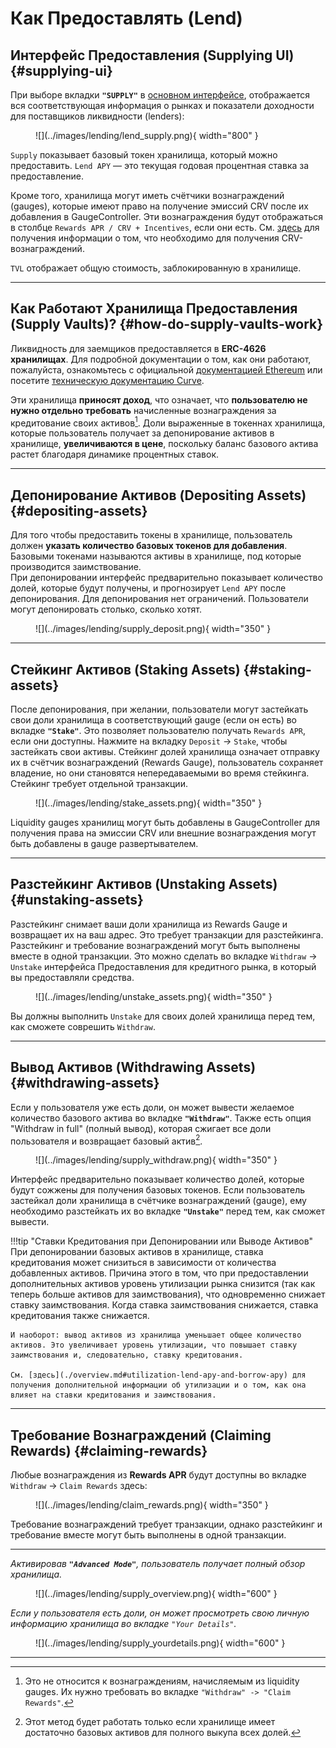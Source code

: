 <h1>Как Предоставлять (Lend)</h1>

## **Интерфейс Предоставления (Supplying UI)** {#supplying-ui}

При выборе вкладки **`"SUPPLY"`** в [основном интерфейсе](https://lend.curve.fi/#/ethereum/markets), отображается вся соответствующая информация о рынках и показатели доходности для поставщиков ликвидности (lenders):
    
<figure markdown="span">
  ![](../images/lending/lend_supply.png){ width="800" }
  <figcaption></figcaption>
</figure>
    
`Supply` показывает базовый токен хранилища, который можно предоставить. `Lend APY` — это текущая годовая процентная ставка за предоставление.
    
Кроме того, хранилища могут иметь счётчики вознаграждений (gauges), которые имеют право на получение эмиссий CRV после их добавления в GaugeController. Эти вознаграждения будут отображаться в столбце `Rewards APR / CRV + Incentives`, если они есть. См. [здесь](./overview.md#rewards-apr) для получения информации о том, что необходимо для получения CRV-вознаграждений.
    
`TVL` отображает общую стоимость, заблокированную в хранилище.
    
---
    
## **Как Работают Хранилища Предоставления (Supply Vaults)?** {#how-do-supply-vaults-work}
    
Ликвидность для заемщиков предоставляется в **ERC-4626 хранилищах**. Для подробной документации о том, как они работают, пожалуйста, ознакомьтесь с официальной [документацией Ethereum](https://ethereum.org/de/developers/docs/standards/tokens/erc-4626/) или посетите [техническую документацию Curve](https://docs.curve.fi/lending/contracts/vault/).
    
Эти хранилища **приносят доход**, что означает, что **пользователю не нужно отдельно требовать** начисленные вознаграждения за кредитование своих активов[^1]. Доли выраженные в токеннах хранилища, которые пользователь получает за депонирование активов в хранилище, **увеличиваются в цене**, поскольку баланс базового актива растет благодаря динамике процентных ставок.
    
[^1]: Это не относится к вознаграждениям, начисляемым из liquidity gauges. Их нужно требовать во вкладке `"Withdraw" -> "Claim Rewards"`.
    
---
    
## **Депонирование Активов (Depositing Assets)** {#depositing-assets}
    
Для того чтобы предоставить токены в хранилище, пользователь должен **указать количество базовых токенов для добавления**. Базовыми токенами называются активы в хранилище, под которые производится заимствование.  
При депонировании интерфейс предварительно показывает количество долей, которые будут получены, и прогнозирует `Lend APY` после депонирования. Для депонирования нет ограничений. Пользователи могут депонировать столько, сколько хотят.
    
<figure markdown="span">
  ![](../images/lending/supply_deposit.png){ width="350" }
  <figcaption></figcaption>
</figure>
    
---
    
## **Стейкинг Активов (Staking Assets)** {#staking-assets}
    
После депонирования, при желании, пользователи могут застейкать свои доли хранилища в соответствующий gauge (если он есть) во вкладке **`"Stake"`**. Это позволяет пользователю получать `Rewards APR`, если они доступны. Нажмите на вкладку `Deposit` -> `Stake`, чтобы застейкать свои активы. Стейкинг долей хранилища означает отправку их в счётчик вознаграждений (Rewards Gauge), пользователь сохраняет владение, но они становятся непередаваемыми во время стейкинга. Стейкинг требует отдельной транзакции.
    
<figure markdown="span">
  ![](../images/lending/stake_assets.png){ width="350" }
  <figcaption></figcaption>
</figure>
    
Liquidity gauges хранилищ могут быть добавлены в GaugeController для получения права на эмиссии CRV или внешние вознаграждения могут быть добавлены в gauge развертывателем.
    
---
    
## **Разстейкинг Активов (Unstaking Assets)** {#unstaking-assets}
    
Разстейкинг снимает ваши доли хранилища из Rewards Gauge и возвращает их на ваш адрес. Это требует транзакции для разстейкинга. Разстейкинг и требование вознаграждений могут быть выполнены вместе в одной транзакции. Это можно сделать во вкладке `Withdraw` -> `Unstake` интерфейса Предоставления для кредитного рынка, в который вы предоставляли средства.
    
<figure markdown="span">
  ![](../images/lending/unstake_assets.png){ width="350" }
  <figcaption></figcaption>
</figure>
    
Вы должны выполнить `Unstake` для своих долей хранилища перед тем, как сможете соврешить `Withdraw`.
    
---
    
## **Вывод Активов (Withdrawing Assets)** {#withdrawing-assets}
    
Если у пользователя уже есть доли, он может вывести желаемое количество базового актива во вкладке **`"Withdraw"`**. Также есть опция "Withdraw in full" (полный вывод), которая сжигает все доли пользователя и возвращает базовый актив[^2].
    
<figure markdown="span">
  ![](../images/lending/supply_withdraw.png){ width="350" }
  <figcaption></figcaption>
</figure>
    
Интерфейс предварительно показывает количество долей, которые будут сожжены для получения базовых токенов. Если пользователь застейкал доли хранилища в счётчике вознаграждений (gauge), ему необходимо разстейкать их во вкладке **`"Unstake"`** перед тем, как сможет вывести.
    
[^2]: Этот метод будет работать только если хранилище имеет достаточно базовых активов для полного выкупа всех долей.
    
!!!tip "Ставки Кредитования при Депонировании или Выводе Активов"
    При депонировании базовых активов в хранилище, ставка кредитования может снизиться в зависимости от количества добавленных активов. Причина этого в том, что при предоставлении дополнительных активов уровень утилизации рынка снизится (так как теперь больше активов для заимствования), что одновременно снижает ставку заимствования. Когда ставка заимствования снижается, ставка кредитования также снижается.
    
    И наоборот: вывод активов из хранилища уменьшает общее количество активов. Это увеличивает уровень утилизации, что повышает ставку заимствования и, следовательно, ставку кредитования.  
        
    См. [здесь](./overview.md#utilization-lend-apy-and-borrow-apy) для получения дополнительной информации об утилизации и о том, как она влияет на ставки кредитования и заимствования.
    
---
    
## **Требование Вознаграждений (Claiming Rewards)** {#claiming-rewards}
    
Любые вознаграждения из **Rewards APR** будут доступны во вкладке `Withdraw` -> `Claim Rewards` здесь:
    
<figure markdown="span">
  ![](../images/lending/claim_rewards.png){ width="350" }
  <figcaption></figcaption>
</figure>
    
Требование вознаграждений требует транзакции, однако разстейкинг и требование вместе могут быть выполнены в одной транзакции.
    
---
    
*Активировав **`"Advanced Mode"`**, пользователь получает полный обзор хранилища.*
    
<figure markdown="span">
  ![](../images/lending/supply_overview.png){ width="600" }
  <figcaption></figcaption>
</figure>
    
*Если у пользователя есть доли, он может просмотреть свою личную информацию хранилища во вкладке `"Your Details"`.*
    
<figure markdown="span">
  ![](../images/lending/supply_yourdetails.png){ width="600" }
  <figcaption></figcaption>
</figure>
    
---

